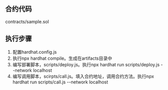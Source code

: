 ## 合约代码
contracts/sample.sol

## 执行步骤
1. 配置hardhat.config.js
2. 执行npx hardhat compile。生成在artifacts目录中
3. 编写部署脚本，scripts/deploy.js。执行npx hardhat run scripts/deploy.js --network localhost
4. 编写调用脚本，scirpts/call.js。填入合约地址，调用合约方法。执行npx hardhat run scripts/call.js --network localhost
